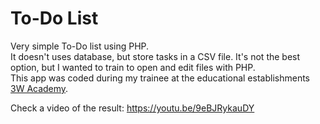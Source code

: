 # To-Do List

Very simple To-Do list using PHP.  
It doesn't uses database, but store tasks in a CSV file. It's not the best option, but I wanted to train to open and edit files with PHP.   
This app was coded during my trainee at the educational establishments [3W Academy](https://3wa.fr/).

Check a video of the result: https://youtu.be/9eBJRykauDY
